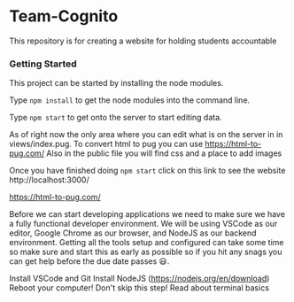 # Team-Cognito
This repository is for creating a website for holding students accountable

### Getting Started
This project can be started by installing the node modules. 

Type `npm install` to get the node modules into the command line.

Type `npm start` to get onto the server to start editing data.

As of right now the only area where you can edit what is on the server in in views/index.pug. To convert html to pug you can use https://html-to-pug.com/ Also in the public file you will find css and a place to add images

Once you have finished doing `npm start` click on this link to see the website http://localhost:3000/

https://html-to-pug.com/

Before we can start developing applications we need to make sure we have a fully functional developer environment. We will be using VSCode as our editor, Google Chrome as our browser, and NodeJS as our backend environment. Getting all the tools setup and configured can take some time so make sure and start this as early as possible so if you hit any snags you can get help before the due date passes 😃.

Install VSCode and Git
Install NodeJS (https://nodejs.org/en/download)
Reboot your computer! Don't skip this step!
Read about terminal basics

